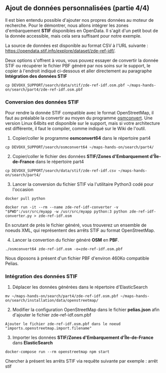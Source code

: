 ## Ajout de données personnalisées (partie 4/4)
Il est bien entendu possible d'ajouter nos propres données au moteur de recherche. Pour le démontrer, nous allons intégrer les zones d'embarquement __STIF__ disponibles en OpenData. Il s'agit d'un petit bout de la donnée accessible, mais cela sera suffisant pour notre exemple.

La source de données est disponible au format CSV à l'URL suivante : https://opendata.stif.info/explore/dataset/zde-ref-idf/.

Deux options s'offrent à vous, vous pouvez essayer de convertir la donnée STIF ou récupérer le fichier PBF généré par nos soins sur le support, le copier à l'endroit indiqué ci-dessous et aller directement au paragraphe __Intégration des données STIF__
```
cp DEVOXX_SUPPORT/search/data/stif/zde-ref-idf.osm.pbf ~/maps-hands-on/search/part4/zde-ref-idf.osm.pbf
```

### Conversion des données __STIF__
Pour rendre la donnée STIF compatible avec le format OpenStreetMap, il faut au préalable la convertir au moyen du programme [osmconvert](https://wiki.openstreetmap.org/wiki/Osmconvert). Une version Linux 64bits est disponible sur le support, mais si votre architecture est différente, il faut le compiler, comme indiqué sur le Wiki de l'outil.
1. Copier/coller le programme __osmconvert64__ dans le répertoire part4
```
cp DEVOXX_SUPPORT/search/osmconvert64 ~/maps-hands-on/search/part4/
```
2. Copier/coller le fichier des données __STIF/Zones d'Embarquement d'Île-de-France__ dans le répertoire part4
```
cp DEVOXX_SUPPORT/search/data/stif/zde-ref-idf.csv ~/maps-hands-on/search/part4/
```
3. Lancer la conversion du fichier STIF via l'utilitaire Python3 codé pour l'occasion
```
docker pull python

docker run -it --rm --name zde-ref-idf-converter -v "$PWD":/usr/src/myapp -w /usr/src/myapp python:3 python zde-ref-idf-converter.py > zde-ref-idf.osm
```
En scrutant de près le fichier généré, vous trouverez un ensemble de noeuds XML, qui représentent des arrêts STIF au format OpenStreetMap.

4. Lancer la convertion du fichier généré __OSM__ en __PBF__.
```
./osmconvert64 zde-ref-idf.osm -o=zde-ref-idf.osm.pbf
```
Nous diposons à présent d'un fichier PBF d'environ 460Ko compatible Pelias.

### Intégration des données __STIF__
1. Déplacer les données générées dans le répertoire d'ElasticSearch
```
mv ~/maps-hands-on/search/part4/zde-ref-idf.osm.pbf ~/maps-hands-on/search/installation/data/openstreetmap/
```
2. Modifier la configuration OpenStreetMap dans le fichier __pelias.json__ afin d'ajouter le fichier zde-ref-idf.osm.pbf
```
Ajouter le fichier zde-ref-idf.osm.pbf dans le noeud "imports.openstreetmap.import.filename"
```
3. Importer les données __STIF/Zones d'Embarquement d'Île-de-France__ dans __ElasticSearch__
```
docker-compose run --rm openstreetmap npm start
```
Chercher à présent les arrêts STIF via requête suivante par exemple : arrêt stif
